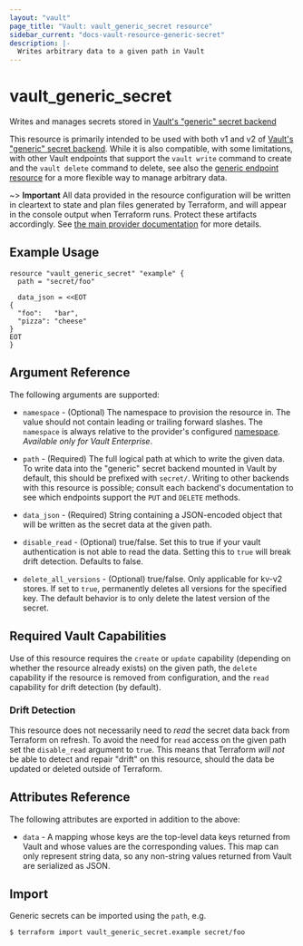 ```yaml
---
layout: "vault"
page_title: "Vault: vault_generic_secret resource"
sidebar_current: "docs-vault-resource-generic-secret"
description: |-
  Writes arbitrary data to a given path in Vault
---
```


# vault\_generic\_secret

Writes and manages secrets stored in
[Vault's "generic" secret backend](https://www.vaultproject.io/docs/secrets/generic/index.html)

This resource is primarily intended to be used with both v1 and v2 of
[Vault's "generic" secret backend](https://www.vaultproject.io/docs/secrets/generic/index.html).
While it is also compatible, with some limitations, with other Vault
endpoints that support the `vault write` command to create and the
`vault delete` command to delete, see also
the [generic endpoint resource](generic_endpoint.html) for a more
flexible way to manage arbitrary data.

~> **Important** All data provided in the resource configuration will be
written in cleartext to state and plan files generated by Terraform, and
will appear in the console output when Terraform runs. Protect these
artifacts accordingly. See
[the main provider documentation](../index.html)
for more details.

## Example Usage

```hcl
resource "vault_generic_secret" "example" {
  path = "secret/foo"

  data_json = <<EOT
{
  "foo":   "bar",
  "pizza": "cheese"
}
EOT
}
```

## Argument Reference

The following arguments are supported:

* `namespace` - (Optional) The namespace to provision the resource in.
  The value should not contain leading or trailing forward slashes.
  The `namespace` is always relative to the provider's configured [namespace](/docs/providers/vault/index.html#namespace).
   *Available only for Vault Enterprise*.

* `path` - (Required) The full logical path at which to write the given data.
  To write data into the "generic" secret backend mounted in Vault by default,
  this should be prefixed with `secret/`. Writing to other backends with this
  resource is possible; consult each backend's documentation to see which
  endpoints support the `PUT` and `DELETE` methods.

* `data_json` - (Required) String containing a JSON-encoded object that will be
  written as the secret data at the given path.

* `disable_read` - (Optional) true/false. Set this to true if your vault
  authentication is not able to read the data. Setting this to `true` will
  break drift detection. Defaults to false.

* `delete_all_versions` - (Optional) true/false.  Only applicable for kv-v2 stores.
  If set to `true`, permanently deletes all versions for
  the specified key. The default behavior is to only delete the latest version of the
  secret.

## Required Vault Capabilities

Use of this resource requires the `create` or `update` capability
(depending on whether the resource already exists) on the given path,
the `delete` capability if the resource is removed from configuration,
and the `read` capability for drift detection (by default).

### Drift Detection

This resource does not necessarily need to *read* the secret data back from
Terraform on refresh. To avoid the need for `read` access on the given path
set the `disable_read` argument to `true`. This means that Terraform *will not*
be able to detect and repair "drift" on this resource,
should the data be updated or deleted outside of Terraform.

## Attributes Reference

The following attributes are exported in addition to the above:

* `data` - A mapping whose keys are the top-level data keys returned from
Vault and whose values are the corresponding values. This map can only
represent string data, so any non-string values returned from Vault are
serialized as JSON.

## Import

Generic secrets can be imported using the `path`, e.g.

```
$ terraform import vault_generic_secret.example secret/foo
```
